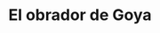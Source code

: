 ---
title: "El obrador de Goya"
url: /madrid/el-obrador-de-goya-calle-de-la-marroquina/
shop: Bäckerei
---